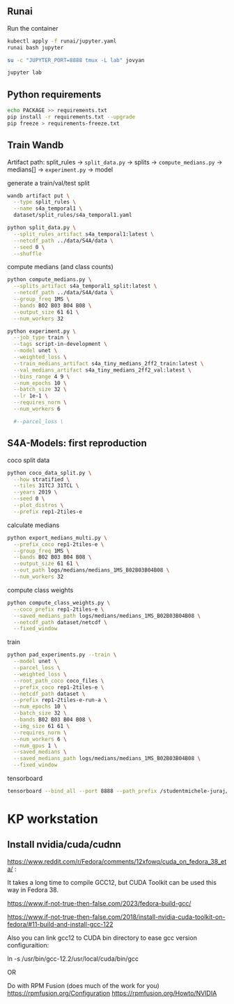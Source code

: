## Runai

Run the container

```bash
kubectl apply -f runai/jupyter.yaml
runai bash jupyter

su -c "JUPYTER_PORT=8888 tmux -L lab" jovyan

jupyter lab
```

## Python requirements

```bash
echo PACKAGE >> requirements.txt
pip install -r requirements.txt --upgrade
pip freeze > requirements-freeze.txt
```


## Train Wandb

Artifact path:
    split_rules -> `split_data.py` -> splits -> `compute_medians.py` -> medians[] -> `experiment.py` -> model

generate a train/val/test split

```bash
wandb artifact put \
  --type split_rules \
  --name s4a_temporal1 \
  dataset/split_rules/s4a_temporal1.yaml

python split_data.py \
  --split_rules_artifact s4a_temporal1:latest \
  --netcdf_path ../data/S4A/data \
  --seed 0 \
  --shuffle
```

compute medians (and class counts)

```bash
python compute_medians.py \
  --splits_artifact s4a_temporal1_split:latest \
  --netcdf_path ../data/S4A/data \
  --group_freq 1MS \
  --bands B02 B03 B04 B08 \
  --output_size 61 61 \
  --num_workers 32
```

```bash
python experiment.py \
  --job_type train \
  --tags script-in-development \
  --model unet \
  --weighted_loss \
  --train_medians_artifact s4a_tiny_medians_2ff2_train:latest \
  --val_medians_artifact s4a_tiny_medians_2ff2_val:latest \
  --bins_range 4 9 \
  --num_epochs 10 \
  --batch_size 32 \
  --lr 1e-1 \
  --requires_norm \
  --num_workers 6

  #--parcel_loss \
```


## S4A-Models: first reproduction

coco split data

```bash
python coco_data_split.py \
  --how stratified \
  --tiles 31TCJ 31TCL \
  --years 2019 \
  --seed 0 \
  --plot_distros \
  --prefix rep1-2tiles-e
```

calculate medians

```bash
python export_medians_multi.py \
  --prefix_coco rep1-2tiles-e \
  --group_freq 1MS \
  --bands B02 B03 B04 B08 \
  --output_size 61 61 \
  --out_path logs/medians/medians_1MS_B02B03B04B08 \
  --num_workers 32
```

compute class weights

```bash
python compute_class_weights.py \
  --coco_prefix rep1-2tiles-e \
  --saved_medians_path logs/medians/medians_1MS_B02B03B04B08 \
  --netcdf_path dataset/netcdf \
  --fixed_window
```

train

```bash
python pad_experiments.py --train \
  --model unet \
  --parcel_loss \
  --weighted_loss \
  --root_path_coco coco_files \
  --prefix_coco rep1-2tiles-e \
  --netcdf_path dataset \
  --prefix rep1-2tiles-e-run-a \
  --num_epochs 10 \
  --batch_size 32 \
  --bands B02 B03 B04 B08 \
  --img_size 61 61 \
  --requires_norm \
  --num_workers 6 \
  --num_gpus 1 \
  --saved_medians \
  --saved_medians_path logs/medians/medians_1MS_B02B03B04B08 \
  --fixed_window
```

tensorboard

```bash
tensorboard --bind_all --port 8888 --path_prefix /studentmichele-juraj/$JOB_NAME --logdir /mydata/studentmichele/juraj/thesis-python/S4A-Models/logs/unet/...run/run_timestamp
```


# KP workstation

## Install nvidia/cuda/cudnn

https://www.reddit.com/r/Fedora/comments/12xfowq/cuda_on_fedora_38_eta/
:

It takes a long time to compile GCC12, but CUDA Toolkit can be used this way in Fedora 38.

https://www.if-not-true-then-false.com/2023/fedora-build-gcc/

https://www.if-not-true-then-false.com/2018/install-nvidia-cuda-toolkit-on-fedora/#11-build-and-install-gcc-122

Also you can link gcc12 to CUDA bin directory to ease gcc version configuraition:

ln -s /usr/bin/gcc-12.2/usr/local/cuda/bin/gcc

OR

Do with RPM Fusion (does much of the work for you)
https://rpmfusion.org/Configuration
https://rpmfusion.org/Howto/NVIDIA
